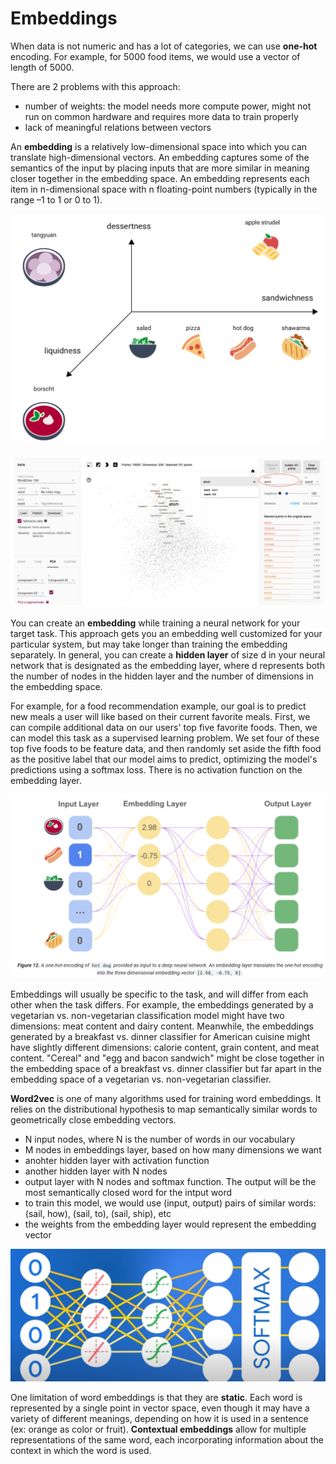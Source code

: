 # Embeddings

When data is not numeric and has a lot of categories, we can use __one-hot__ encoding. For example, for 5000 food items, we would use a vector of length of 5000.

There are 2 problems with this approach:
- number of weights: the model needs more compute power, might not run on common hardware and requires more data to train properly
- lack of meaningful relations between vectors

An __embedding__ is a relatively low-dimensional space into which you can translate high-dimensional vectors.
An embedding captures some of the semantics of the input by placing inputs that are more similar in meaning closer together in the embedding space. An embedding represents each item in n-dimensional space with n floating-point numbers (typically in the range –1 to 1 or 0 to 1).

![](images/embeddings/embeddings_1.png)

![](images/embeddings/embeddings_2.png)

You can create an __embedding__ while training a neural network for your target task. This approach gets you an embedding well customized for your particular system, but may take longer than training the embedding separately. In general, you can create a __hidden layer__ of size d in your neural network that is designated as the embedding layer, where d represents both the number of nodes in the hidden layer and the number of dimensions in the embedding space.

For example, for a food recommendation example, our goal is to predict new meals a user will like based on their current favorite meals. First, we can compile additional data on our users' top five favorite foods. Then, we can model this task as a supervised learning problem. We set four of these top five foods to be feature data, and then randomly set aside the fifth food as the positive label that our model aims to predict, optimizing the model's predictions using a softmax loss. There is no activation function on the embedding layer.

![](images/embeddings/embeddings_3.png)

Embeddings will usually be specific to the task, and will differ from each other when the task differs. For example, the embeddings generated by a vegetarian vs. non-vegetarian classification model might have two dimensions: meat content and dairy content. Meanwhile, the embeddings generated by a breakfast vs. dinner classifier for American cuisine might have slightly different dimensions: calorie content, grain content, and meat content. "Cereal" and "egg and bacon sandwich" might be close together in the embedding space of a breakfast vs. dinner classifier but far apart in the embedding space of a vegetarian vs. non-vegetarian classifier.

__Word2vec__ is one of many algorithms used for training word embeddings. It relies on the distributional hypothesis to map semantically similar words to geometrically close embedding vectors.
- N input nodes, where N is the number of words in our vocabulary
- M nodes in embeddings layer, based on how many dimensions we want
- anohter hidden layer with activation function
- another hidden layer with N nodes
- output layer with N nodes and softmax function. The output will be the most semantically closed word for the intput word
- to train this model, we would use (input, output) pairs of similar words: (sail, how), (sail, to), (sail, ship), etc
- the weights from the embedding layer would represent the embedding vector

![](images/embeddings/word2vec.png)

One limitation of word embeddings is that they are __static__. Each word is represented by a single point in vector space, even though it may have a variety of different meanings, depending on how it is used in a sentence (ex: orange as color or fruit). __Contextual embeddings__ allow for multiple representations of the same word, each incorporating information about the context in which the word is used.
